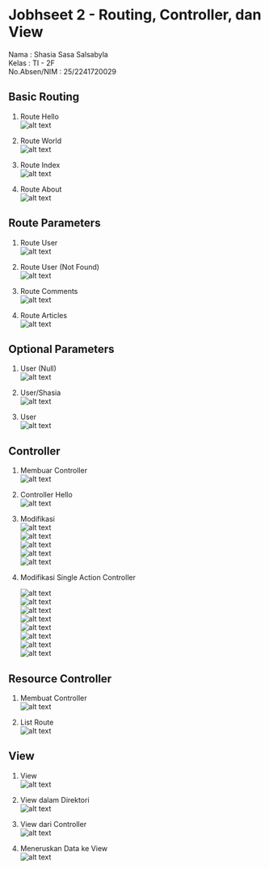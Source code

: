 # Jobhseet 2 - Routing, Controller, dan View

Nama : Shasia Sasa Salsabyla \
Kelas : TI - 2F \
No.Absen/NIM : 25/2241720029

## Basic Routing

1. Route Hello \
   ![alt text](gambar/1.png)

2. Route World \
   ![alt text](gambar/2.png)

3. Route Index\
   ![alt text](gambar/3.png)

4. Route About \
   ![alt text](gambar/4.png)

## Route Parameters

1. Route User \
   ![alt text](gambar/5.png)

2. Route User (Not Found) \
   ![alt text](gambar/6.png)

3. Route Comments \
   ![alt text](gambar/7.png)

4. Route Articles \
   ![alt text](gambar/8.png)

## Optional Parameters

1. User (Null) \
   ![alt text](gambar/9.png)

2. User/Shasia \
   ![alt text](gambar/10.png)

3. User \
   ![alt text](gambar/11.png)

## Controller

1. Membuar Controller \
   ![alt text](gambar/12.png)

2. Controller Hello \
   ![alt text](gambar/13.png)

3. Modifikasi \
   ![alt text](gambar/28.png) \
   ![alt text](gambar/29.png) \
   ![alt text](gambar/14.png) \
   ![alt text](gambar/15.png) \
   ![alt text](gambar/16.png)

4. Modifikasi Single Action Controller

    ![alt text](gambar/17.png) \
    ![alt text](gambar/18.png) \
    ![alt text](gambar/19.png) \
    ![alt text](gambar/30.png) \
    ![alt text](gambar/20.png) \
    ![alt text](gambar/31.png) \
    ![alt text](gambar/21.png) \
    ![alt text](gambar/32.png)

## Resource Controller

1. Membuat Controller \
   ![alt text](gambar/22.png)

2. List Route \
   ![alt text](gambar/23.png)

## View

1. View \
   ![alt text](gambar/24.png)

2. View dalam Direktori \
   ![alt text](gambar/25.png)

3. View dari Controller \
   ![alt text](gambar/26.png)

4. Meneruskan Data ke View \
   ![alt text](gambar/27.png)
